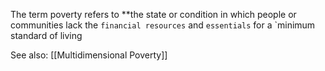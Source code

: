 The term poverty refers to **the state or condition in which people or communities lack the `financial resources` and `essentials` for a `minimum standard of living

See also:
[[Multidimensional Poverty]]